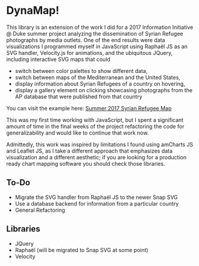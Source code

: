 # DynaMap!

This library is an extension of the work I did for a 2017 Information Initiative @ Duke summer project analyzing the dissemination of Syrian Refugee photographs by media outlets. One of the end results were data visualizations I programmed myself in JavaScript using Raphaël JS as an SVG handler, Velocity.js for animations, and the ubiquitous JQuery, including interactive SVG maps that could 

* switch between color palettes to show different data, 
* switch between maps of the Mediterranean and the United States,
* display information about Syrian Refugees of a country on hovering,
* display a gallery element on clicking showcasing photographs from the AP database that were published from that country

You can visit the example here: [Summer 2017 Syrian Refugee Map](https://ortega-alejandro.github.io/syrian-refugee-crisis-project/map.html)

This was my first time working with JavaScript, but I spent a significant amount of time in the final weeks of the project refactoring the code for generalizability and would like to continue that work now. 

Admittedly, this work was inspired by limitations I found using amCharts JS and Leaflet JS, as I take a different approach that emphasizes data visualization and a different aesthetic; if you are looking for a production ready chart mapping software you should check those libraries.

## To-Do
* Migrate the SVG handler from Raphaël JS to the newer Snap SVG 
* Use a database backend for information from a particular country
* General Refactoring

## Libraries
* JQuery
* Raphaël (will be migrated to Snap SVG at some point)
* Velocity
